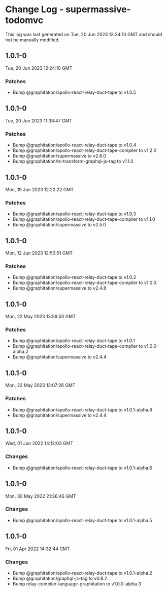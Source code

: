# Change Log - supermassive-todomvc

This log was last generated on Tue, 20 Jun 2023 12:24:10 GMT and should not be manually modified.

<!-- Start content -->

## 1.0.1-0

Tue, 20 Jun 2023 12:24:10 GMT

### Patches

- Bump @graphitation/apollo-react-relay-duct-tape to v1.0.5

## 1.0.1-0

Tue, 20 Jun 2023 11:38:47 GMT

### Patches

- Bump @graphitation/apollo-react-relay-duct-tape to v1.0.4
- Bump @graphitation/apollo-react-relay-duct-tape-compiler to v1.2.0
- Bump @graphitation/supermassive to v2.6.0
- Bump @graphitation/ts-transform-graphql-js-tag to v1.1.0

## 1.0.1-0

Mon, 19 Jun 2023 12:22:22 GMT

### Patches

- Bump @graphitation/apollo-react-relay-duct-tape to v1.0.3
- Bump @graphitation/apollo-react-relay-duct-tape-compiler to v1.1.0
- Bump @graphitation/supermassive to v2.5.0

## 1.0.1-0

Mon, 12 Jun 2023 12:50:51 GMT

### Patches

- Bump @graphitation/apollo-react-relay-duct-tape to v1.0.2
- Bump @graphitation/apollo-react-relay-duct-tape-compiler to v1.0.0
- Bump @graphitation/supermassive to v2.4.8

## 1.0.1-0

Mon, 22 May 2023 13:58:50 GMT

### Patches

- Bump @graphitation/apollo-react-relay-duct-tape to v1.0.1
- Bump @graphitation/apollo-react-relay-duct-tape-compiler to v1.0.0-alpha.2
- Bump @graphitation/supermassive to v2.4.4

## 1.0.1-0

Mon, 22 May 2023 13:07:26 GMT

### Patches

- Bump @graphitation/apollo-react-relay-duct-tape to v1.0.1-alpha.8
- Bump @graphitation/supermassive to v2.4.4

## 1.0.1-0

Wed, 01 Jun 2022 14:12:03 GMT

### Changes

- Bump @graphitation/apollo-react-relay-duct-tape to v1.0.1-alpha.6

## 1.0.1-0

Mon, 30 May 2022 21:36:46 GMT

### Changes

- Bump @graphitation/apollo-react-relay-duct-tape to v1.0.1-alpha.5

## 1.0.1-0

Fri, 01 Apr 2022 14:32:44 GMT

### Changes

- Bump @graphitation/apollo-react-relay-duct-tape to v1.0.1-alpha.2
- Bump @graphitation/graphql-js-tag to v0.8.2
- Bump relay-compiler-language-graphitation to v1.0.0-alpha.3
